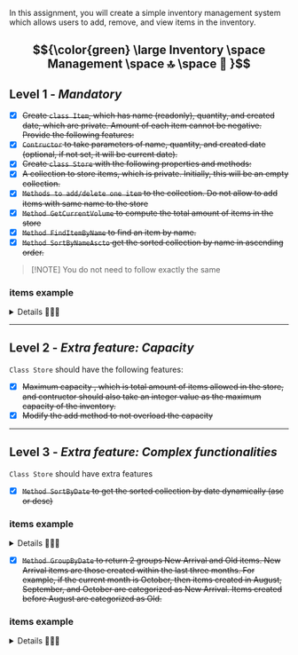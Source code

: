 

In this assignment, you will create a simple inventory management system which allows users to add, remove, and view items in the inventory.

$${\color{green} \large   Inventory \space Management \space 🔝 \space 🎯 }$$
-

##  Level 1 - *Mandatory*
- [x] ~~Create `class Item`, which has name (readonly), quantity, and created date, which are private. Amount of each item cannot be negative. Provide the following features:~~
- [x] ~~`Contructor` to take parameters of name, quantity, and created date (optional, if not set, it will be current date).~~
- [x] ~~Create `class Store` with the following properties and methods:~~
- [x] ~~A collection to store items, which is private. Initially, this will be an empty collection.~~
- [x] ~~`Methods to add/delete one item` to the collection. Do not allow to add items with same name to the store~~
- [x] ~~`Method GetCurrentVolume` to compute the total amount of items in the store~~
- [x] ~~`Method FindItemByName` to find an item by name.~~
- [x] ~~`Method SortByNameAscto` get the sorted collection by name in ascending order.~~

 >  [!NOTE] 
 > You do not need to follow exactly the same

### items example 
<details><summary>Details 👩🏻‍💻 </summary>
<p>

```c#
var waterBottle = new Item("Water Bottle", 10, new DateTime(2023, 1, 1));
var chocolateBar = new Item("Chocolate Bar", 15, new DateTime(2023, 2, 1));
var notebook = new Item("Notebook", 5, new DateTime(2023, 3, 1));
var pen = new Item("Pen", 20, new DateTime(2023, 4, 1));
var tissuePack = new Item("Tissue Pack", 30, new DateTime(2023, 5, 1));
var chipsBag = new Item("Chips Bag", 25, new DateTime(2023, 6, 1));
var sodaCan = new Item("Soda Can", 8, new DateTime(2023, 7, 1));
var soap = new Item("Soap", 12, new DateTime(2023, 8, 1));
var shampoo = new Item("Shampoo", 40, new DateTime(2023, 9, 1));
var toothbrush = new Item("Toothbrush", 50, new DateTime(2023, 10, 1));
var coffee = new Item("Coffee", 20);
var sandwich = new Item("Sandwich", 15);
var batteries = new Item("Batteries", 10);
var umbrella = new Item("Umbrella", 5);
var sunscreen = new Item("Sunscreen", 8);
```

</p>
</details> 
<hr />

## Level 2 - *Extra feature: Capacity*
`Class Store` should have the following features:
- [x] ~~Maximum capacity , which is total amount of items allowed in the store, and contructor should also take an integer value as the maximum capacity of the inventory.~~
- [x] ~~Modify the add method to not overload the capacity~~

<hr />

## Level 3 - *Extra feature: Complex functionalities*
`Class Store` should have extra features
- [x] ~~`Method SortByDate` to get the sorted collection by date dynamically (asc or desc)~~

###  items example
<details><summary>Details 👩🏻‍💻 </summary>
<p>

```c#
 // method invocation example - You do not need to follow exactly the same
`var store = new Store(300)`
// ... add all items to the store
`var collectionSortedByDate = store.SortByDate(SortOrder.DESC)`
// print all items
...
```
</p>
</details> 

- [x] ~~`Method GroupByDate` to return 2 groups New Arrival and Old items. New Arrival items are those created within the last three months. For example, if the current month is October, then items created in August, September, and October are categorized as New Arrival. Items created before August are categorized as Old.~~

###  items example
<details><summary>Details 👩🏻‍💻 </summary>
<p>


```ruby
// method invocation example - You do not need to follow exactly the same
 var store = new Store(300);

//... add all items to the store
var groupByDate = store.GroupByDate();
foreach (var group in groupByDate) {
    Console.WriteLine($"{group.Key} Items:");
    foreach (var item in group.Value) {
        Console.WriteLine($" - {item.Name}, Created: {item.CreatedDate.ToShortDateString()}");
    }
}
```
```c#
//Expected outcome
New Arrival Items:
 - Coffee, Created: [current date]
 - Sandwich, Created: [current date]
 - Batteries, Created: [current date]
 - Umbrella, Created: [current date]
 - Sunscreen, Created: [current date]

Old Items:
 - Water Bottle, Created: 01/01/2023
 - Chocolate Bar, Created: 02/01/2023
 - Notebook, Created: 03/01/2023
 - Pen, Created: 04/01/2023
 - Tissue Pack, Created: 05/01/2023
 - Chips Bag, Created: 06/01/2023
 - Soda Can, Created: 07/01/2023
 - Soap, Created: 08/01/2023
 - Shampoo, Created: 09/01/2023
 - Toothbrush, Created: 10/01/2023
```

</p>
</details> 


